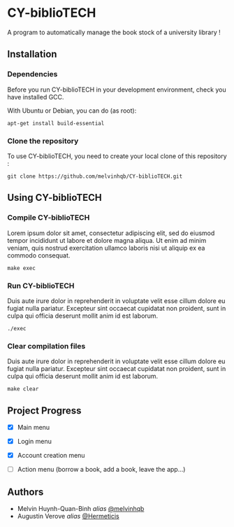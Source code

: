 # CY-biblioTECH
A program to automatically manage the book stock of a university library !

## Installation

### Dependencies

Before you run CY-biblioTECH in your development environment, check you have installed GCC.

With Ubuntu or Debian, you can do (as root):

    apt-get install build-essential

### Clone the repository

To use CY-biblioTECH, you need to create your local clone of this repository :
    
    git clone https://github.com/melvinhqb/CY-biblioTECH.git

## Using CY-biblioTECH

### Compile CY-biblioTECH

Lorem ipsum dolor sit amet, consectetur adipiscing elit, sed do eiusmod tempor incididunt ut labore et dolore magna aliqua. Ut enim ad minim veniam, quis nostrud exercitation ullamco laboris nisi ut aliquip ex ea commodo consequat.

    make exec

### Run CY-biblioTECH

Duis aute irure dolor in reprehenderit in voluptate velit esse cillum dolore eu fugiat nulla pariatur. Excepteur sint occaecat cupidatat non proident, sunt in culpa qui officia deserunt mollit anim id est laborum.

    ./exec

### Clear compilation files

Duis aute irure dolor in reprehenderit in voluptate velit esse cillum dolore eu fugiat nulla pariatur. Excepteur sint occaecat cupidatat non proident, sunt in culpa qui officia deserunt mollit anim id est laborum.

    make clear

## Project Progress

- [x] Main menu

- [x] Login menu

- [x] Account creation menu

- [ ] Action menu (borrow a book, add a book, leave the app...)

## Authors

- Melvin Huynh-Quan-Binh _alias_ [@melvinhqb](https://www.github.com/melvinhqb)
- Augustin Verove _alias_ [@Hermeticis](https://github.com/Hermeticis)
